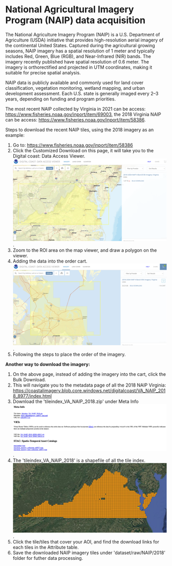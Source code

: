 # National Agricultural Imagery Program (NAIP) data acquisition

The National Agriculture Imagery Program (NAIP) is a U.S. Department of Agriculture (USDA) initiative that provides high-resolution aerial imagery of the continental United States. Captured during the agricultural growing seasons, NAIP imagery has a spatial resolution of 1 meter and typically includes Red, Green, Blue (RGB), and Near-Infrared (NIR) bands. The imagery recently published have spatial resolution of 0.6 meter. The imagery is orthorectified and projected in UTM coordinates, making it suitable for precise spatial analysis. 

NAIP data is publicly available and commonly used for land cover classification, vegetation monitoring, wetland mapping, and urban development assessment. Each U.S. state is generally imaged every 2–3 years, depending on funding and program priorities. 

The most recent NAIP collected by Virginia in 2021 can be access: https://www.fisheries.noaa.gov/inport/item/69003, the 2018 Virginia NAIP can be access: https://www.fisheries.noaa.gov/inport/item/58386.

Steps to download the recent NAIP tiles, using the 2018 imagery as an example:

1. Go to: https://www.fisheries.noaa.gov/inport/item/58386
2. Click the Customized Download on this page, it will take you to the Digital coast: Data Access Viewer. ![Alt text](screenshots/CoastalMapViewer.png).
3. Zoom to the ROI area on the map viewer, and draw a polygon on the viewer.
4. Adding the data into the order cart. ![Alt text](screenshots/DataOrder.png).
5. Following the steps to place the order of the imagery.

**Another way to download the imagery:**
1. On the above page, instead of adding the imagery into the cart, click the Bulk Download.
2. This will navigate you to the metadata page of all the 2018 NAIP Virginia: https://coastalimagery.blob.core.windows.net/digitalcoast/VA_NAIP_2018_8977/index.html
3. Download the 'tileindex_VA_NAIP_2018.zip' under Meta Info ![Alt text](screenshots/BULK.png).
4. The 'tileindex_VA_NAIP_2018' is a shapefile of all the tile index. ![Alt text](screenshots/bulkshapefile.png).
5. Click the tile/tiles that cover your AOI, and find the download links for each tiles in the Attribute table.
6. Save the downloaded NAIP imagery tiles under 'dataset/raw/NAIP/2018' folder for futher data processing.

